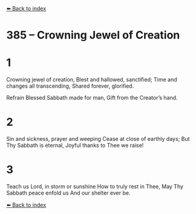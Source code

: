 [⬅️ Back to index](../README.md)

# 385 – Crowning Jewel of Creation


# 1
Crowning jewel of creation,
Blest and hallowed, sanctified;
Time and changes all transcending,
Shared forever, glorified.

Refrain
Blessed Sabbath made for man,
Gift from the Creator’s hand.

# 2
Sin and sickness, prayer and weeping
Cease at close of earthly days;
But Thy Sabbath is eternal,
Joyful thanks to Thee we raise!

# 3
Teach us Lord, in storm or sunshine
How to truly rest in Thee,
May Thy Sabbath peace enfold us
And our shelter ever be.

[⬅️ Back to index](../README.md)
